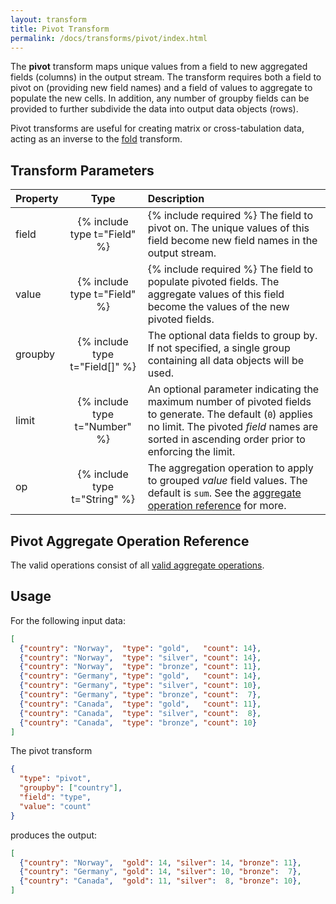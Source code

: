 ```yaml
---
layout: transform
title: Pivot Transform
permalink: /docs/transforms/pivot/index.html
---
```


The **pivot** transform maps unique values from a field to new aggregated fields (columns) in the output stream. The transform requires both a field to pivot on (providing new field names) and a field of values to aggregate to populate the new cells. In addition, any number of groupby fields can be provided to further subdivide the data into output data objects (rows).

Pivot transforms are useful for creating matrix or cross-tabulation data, acting as an inverse to the [fold](../fold) transform.

## Transform Parameters

| Property            | Type                            | Description   |
| :------------------ | :-----------------------------: | :------------ |
| field               | {% include type t="Field" %}    | {% include required %} The field to pivot on. The unique values of this field become new field names in the output stream.|
| value               | {% include type t="Field" %}    | {% include required %} The field to populate pivoted fields. The aggregate values of this field become the values of the new pivoted fields.|
| groupby             | {% include type t="Field[]" %}  | The optional data fields to group by. If not specified, a single group containing all data objects will be used.|
| limit              | {% include type t="Number" %} | An optional parameter indicating the maximum number of pivoted fields to generate. The default (`0`) applies no limit. The pivoted _field_ names are sorted in ascending order prior to enforcing the limit.|
| op                 | {% include type t="String" %} | The aggregation operation to apply to grouped _value_ field values. The default is `sum`. See the [aggregate operation reference](../aggregate/#ops) for more.|

## <a name="op"></a> Pivot Aggregate Operation Reference

The valid operations consist of all [valid aggregate operations](../aggregate/#ops).

## Usage

For the following input data:

```json
[
  {"country": "Norway",  "type": "gold",   "count": 14},
  {"country": "Norway",  "type": "silver", "count": 14},
  {"country": "Norway",  "type": "bronze", "count": 11},
  {"country": "Germany", "type": "gold",   "count": 14},
  {"country": "Germany", "type": "silver", "count": 10},
  {"country": "Germany", "type": "bronze", "count":  7},
  {"country": "Canada",  "type": "gold",   "count": 11},
  {"country": "Canada",  "type": "silver", "count":  8},
  {"country": "Canada",  "type": "bronze", "count": 10}
]
```

The pivot transform

```json
{
  "type": "pivot",
  "groupby": ["country"],
  "field": "type",
  "value": "count"
}
```

produces the output:

```json
[
  {"country": "Norway",  "gold": 14, "silver": 14, "bronze": 11},
  {"country": "Germany", "gold": 14, "silver": 10, "bronze":  7},
  {"country": "Canada",  "gold": 11, "silver":  8, "bronze": 10},
]
```
